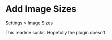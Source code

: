 Add Image Sizes
===============

Settings > Image Sizes

This readme sucks. Hopefully the plugin doesn't.